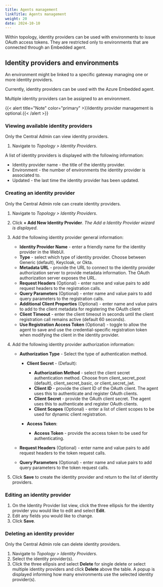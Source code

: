 ```yaml
---
title: Agents management
linkTitle: Agents management
weight: 20
date: 2024-10-10
---
```


Within topology, identity providers can be used with environments to issue OAuth access tokens. They are restricted only to environments that are connected through an Embedded agent.

## Identity providers and environments

An environment might be linked to a specific gateway managing one or more identity providers.

Currently, identity providers can be used with the Azure Embedded agent.

Multiple identity providers can be assigned to an environment.

{{< alert title="Note" color="primary" >}}Identity provider management is optional.{{< /alert >}}

### Viewing available identity providers

Only the Central Admin can view identity providers.

1. Navigate to *Topology > Identity Providers*.

A list of identity providers is displayed with the following information:

* Identity provider name - the title of the identity provider.
* Environment - the number of environments the identity provider is associated to.
* Updated - the last time the identity provider has been updated.

### Creating an identity provider

Only the Central Admin role can create identity providers.

1. Navigate to *Topology > Identity Providers*.
2. Click **+ Add New Identity Provider**. *The Add a Identity Provider wizard is displayed*.
3. Add the following identity provider general information:

    * **Identity Provider Name** - enter a friendly name for the identity provider in the WebUI.
    * **Type** - select which type of identity provider. Choose between Generic (default), Keycloak, or Okta.
    * **Metadata URL** - provide the URL to connect to the identity provider authorization server to provide metadata information. The OAuth authorization server exposes the URL.
    * **Request Headers** (Optional) - enter name and value pairs to add request headers to the registration calls.
    * **Query Parameters** (Optional) - enter name and value pairs to add query parameters to the registration calls.
    * **Additional Client Properties** (Optional) - enter name and value pairs to add to the client metadata for registering the OAuth client
    * **Client Timeout** - enter the client timeout in seconds until the client registration call remains active (default 60 seconds).
    * **Use Registration Access Token** (Optional) - toggle to allow the agent to save and use the credential-specific registration token when modifying the client in the identity provider.

4. Add the following identity provider authorization information:

    * **Authorization Type** - Select the type of authentication method.

        * **Client Secret** - (Default):

            * **Authorization Method** - select the client secret authentication method. Choose from client_secret_post (default), client_secret_basic, or client_secret_jwt.
            * **Client ID** - provide the client ID of the OAuth client. The agent uses this to authenticate and register OAuth clients.
            * **Client Secret** - provide the OAuth client secret. The agent uses this to authenticate and register OAuth clients.
            * **Client Scopes** (Optional) - enter a list of client scopes to be used for dynamic client registration.
  
        * **Access Token**:
  
            * **Access Token** - provide the access token to be used for authenticating.

    * **Request Headers** (Optional) - enter name and value pairs to add request headers to the token request calls.
    * **Query Parameters** (Optional) - enter name and value pairs to add query parameters to the token request calls.

5. Click **Save** to create the identity provider and return to the list of identity providers.

### Editing an identity provider

1. On the Identity Provider list view, click the three ellipsis for the identity provider you would like to edit and select **Edit**.
2. Edit any fields you would like to change.
3. Click **Save**.

### Deleting an identity provider

Only the Central Admin role can delete identity providers.

1. Navigate to *Topology > Identity Providers*.
2. Select the identity provider(s).
3. Click the three ellipsis and select **Delete** for single delete or select multiple identity providers and click **Delete** above the table. A popup is displayed informing how many environments use the selected identity provider(s).
